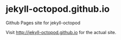# jekyll-octopod.github.io
Github Pages site for jekyll-octopod

Visit http://jekyll-octopod.github.io for the actual site.
